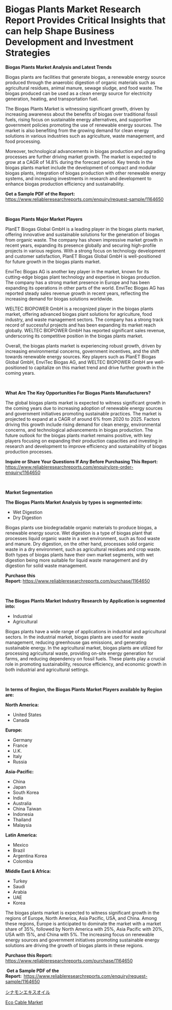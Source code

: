 <p><h1>Biogas Plants Market Research Report Provides Critical Insights that can help Shape Business Development and Investment Strategies</h1></p><p><strong>Biogas Plants Market Analysis and Latest Trends</strong></p>
<p><p>Biogas plants are facilities that generate biogas, a renewable energy source produced through the anaerobic digestion of organic materials such as agricultural residues, animal manure, sewage sludge, and food waste. The biogas produced can be used as a clean energy source for electricity generation, heating, and transportation fuel.</p><p>The Biogas Plants Market is witnessing significant growth, driven by increasing awareness about the benefits of biogas over traditional fossil fuels, rising focus on sustainable energy alternatives, and supportive government policies promoting the use of renewable energy sources. The market is also benefiting from the growing demand for clean energy solutions in various industries such as agriculture, waste management, and food processing.</p><p>Moreover, technological advancements in biogas production and upgrading processes are further driving market growth. The market is expected to grow at a CAGR of 14.8% during the forecast period. Key trends in the biogas plants market include the development of compact and modular biogas plants, integration of biogas production with other renewable energy systems, and increasing investments in research and development to enhance biogas production efficiency and sustainability.</p></p>
<p><strong>Get a Sample PDF of the Report:&nbsp;</strong> <a href="https://www.reliableresearchreports.com/enquiry/request-sample/1164650">https://www.reliableresearchreports.com/enquiry/request-sample/1164650</a></p>
<p>&nbsp;</p>
<p><strong>Biogas Plants Major Market Players</strong></p>
<p><p>PlanET Biogas Global GmbH is a leading player in the biogas plants market, offering innovative and sustainable solutions for the generation of biogas from organic waste. The company has shown impressive market growth in recent years, expanding its presence globally and securing high-profile projects in various regions. With a strong focus on technology development and customer satisfaction, PlanET Biogas Global GmbH is well-positioned for future growth in the biogas plants market.</p><p>EnviTec Biogas AG is another key player in the market, known for its cutting-edge biogas plant technology and expertise in biogas production. The company has a strong market presence in Europe and has been expanding its operations in other parts of the world. EnviTec Biogas AG has reported steady sales revenue growth in recent years, reflecting the increasing demand for biogas solutions worldwide.</p><p>WELTEC BIOPOWER GmbH is a recognized player in the biogas plants market, offering advanced biogas plant solutions for agriculture, food industry, and waste management sectors. The company has a strong track record of successful projects and has been expanding its market reach globally. WELTEC BIOPOWER GmbH has reported significant sales revenue, underscoring its competitive position in the biogas plants market.</p><p>Overall, the biogas plants market is experiencing robust growth, driven by increasing environmental concerns, government incentives, and the shift towards renewable energy sources. Key players such as PlanET Biogas Global GmbH, EnviTec Biogas AG, and WELTEC BIOPOWER GmbH are well-positioned to capitalize on this market trend and drive further growth in the coming years.</p></p>
<p>&nbsp;</p>
<p><strong>What Are The Key Opportunities For Biogas Plants Manufacturers?</strong></p>
<p><p>The global biogas plants market is expected to witness significant growth in the coming years due to increasing adoption of renewable energy sources and government initiatives promoting sustainable practices. The market is projected to expand at a CAGR of around 6% from 2020 to 2025. Factors driving this growth include rising demand for clean energy, environmental concerns, and technological advancements in biogas production. The future outlook for the biogas plants market remains positive, with key players focusing on expanding their production capacities and investing in research and development to improve efficiency and sustainability of biogas production processes.</p></p>
<p><strong>Inquire or Share Your Questions If Any Before Purchasing This Report:</strong> <a href="https://www.reliableresearchreports.com/enquiry/pre-order-enquiry/1164650">https://www.reliableresearchreports.com/enquiry/pre-order-enquiry/1164650</a></p>
<p>&nbsp;</p>
<p><strong>Market Segmentation</strong></p>
<p><strong>The Biogas Plants Market Analysis by types is segmented into:</strong></p>
<p><ul><li>Wet Digestion</li><li>Dry Digestion</li></ul></p>
<p><p>Biogas plants use biodegradable organic materials to produce biogas, a renewable energy source. Wet digestion is a type of biogas plant that processes liquid organic waste in a wet environment, such as food waste and manure. Dry digestion, on the other hand, processes solid organic waste in a dry environment, such as agricultural residues and crop waste. Both types of biogas plants have their own market segments, with wet digestion being more suitable for liquid waste management and dry digestion for solid waste management.</p></p>
<p><strong>Purchase this Report:&nbsp;</strong><a href="https://www.reliableresearchreports.com/purchase/1164650">https://www.reliableresearchreports.com/purchase/1164650</a></p>
<p>&nbsp;</p>
<p><strong>The Biogas Plants Market Industry Research by Application is segmented into:</strong></p>
<p><ul><li>Industrial</li><li>Agricultural</li></ul></p>
<p><p>Biogas plants have a wide range of applications in industrial and agricultural sectors. In the industrial market, biogas plants are used for waste management, reducing greenhouse gas emissions, and generating sustainable energy. In the agricultural market, biogas plants are utilized for processing agricultural waste, providing on-site energy generation for farms, and reducing dependency on fossil fuels. These plants play a crucial role in promoting sustainability, resource efficiency, and economic growth in both industrial and agricultural settings.</p></p>
<p>&nbsp;</p>
<p><strong>In terms of Region, the Biogas Plants Market Players available by Region are:</strong></p>
<p>
    <p> <strong> North America: </strong>
        <ul>
            <li>United States</li>
            <li>Canada</li>
        </ul>
        </p> 
    <p> <strong> Europe: </strong>
        <ul>
            <li>Germany</li>
            <li>France</li>
            <li>U.K.</li>
            <li>Italy</li>
            <li>Russia</li>
        </ul>
        </p> 
    <p> <strong> Asia-Pacific: </strong>
        <ul>
            <li>China</li>
            <li>Japan</li>
            <li>South Korea</li>
            <li>India</li>
            <li>Australia</li>
            <li>China Taiwan</li>
            <li>Indonesia</li>
            <li>Thailand</li>
            <li>Malaysia</li>
        </ul>
        </p> 
    <p> <strong> Latin America: </strong>
        <ul>
            <li>Mexico</li>
            <li>Brazil</li>
            <li>Argentina Korea</li>
            <li>Colombia</li>
        </ul>
        </p> 
    <p> <strong> Middle East & Africa: </strong>
        <ul>
            <li>Turkey</li>
            <li>Saudi</li>
            <li>Arabia</li>
            <li>UAE</li>
            <li>Korea</li>
        </ul>
    </p>
    </p>
<p><p>The biogas plants market is expected to witness significant growth in the regions of Europe, North America, Asia Pacific, USA, and China. Among these regions, Europe is anticipated to dominate the market with a market share of 35%, followed by North America with 25%, Asia Pacific with 20%, USA with 15%, and China with 5%. The increasing focus on renewable energy sources and government initiatives promoting sustainable energy solutions are driving the growth of biogas plants in these regions.</p></p>
<p><strong>Purchase this Report: </strong><a href="https://www.reliableresearchreports.com/purchase/1164650">https://www.reliableresearchreports.com/purchase/1164650</a></p>
<p>&nbsp;<strong>Get a Sample PDF of the Report:&nbsp;&nbsp;</strong><a href="https://www.reliableresearchreports.com/enquiry/request-sample/1164650">https://www.reliableresearchreports.com/enquiry/request-sample/1164650</a></p>
<p><strong></strong></p>
<p><p><a href="https://github.com/zekaoe592392/Market-Research-Report-List-1/blob/main/465625316073.md">シナモンエキスオイル</a></p><p><a href="https://github.com/RickHolmes3/Market-Research-Report-List-4/blob/main/eco-cable-market.md">Eco Cable Market</a></p></p>